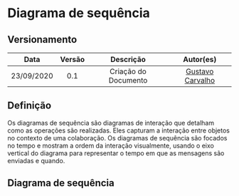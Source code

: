 # Diagrama de sequência
## Versionamento
| Data | Versão | Descrição | Autor(es) |
|:----:|:------:|:---------:|:---------:|
| 23/09/2020 | 0.1 | Criação do Documento | [Gustavo Carvalho](https://github.com/gustavocarvalho1002) |

## Definição

Os diagramas de sequência são diagramas de interação que detalham como as operações são realizadas. Eles capturam a interação entre objetos no contexto de uma colaboração. Os diagramas de sequência são focados no tempo e mostram a ordem da interação visualmente, usando o eixo vertical do diagrama para representar o tempo em que as mensagens são enviadas e quando.

## Diagrama de sequência
